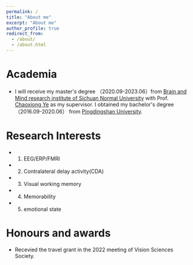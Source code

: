 ```yaml
---
permalink: /
title: "About me"
excerpt: "About me"
author_profile: true
redirect_from: 
  - /about/
  - /about.html
---
```




Academia
======
- I will receive my master's degree （2020.09-2023.06）from [Brain and Mind research institute of Sichuan Normal University](https://ibps.sicnu.edu.cn/) with Prof. [Chaoxiong Ye](https://ibps.sicnu.edu.cn/p/16/?StId=st_app_news_i_x637252170803740604) as my supervisor.      I obtained my bachelor's degree （2016.09-2020.06） from [Pingdingshan University](https://www.pdsu.edu.cn/).

Research Interests
======
- 1. EEG/ERP/FMRI 
- 2. Contralateral delay activity(CDA)
- 3. Visual working memory 
- 4. Memorability 
- 5. emotional state

Honours and awards
======
- Recevied the travel grant in the 2022 meeting of Vision Sciences Society. 
